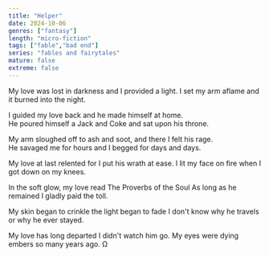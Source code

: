 ```yaml
---
title: "Helper"
date: 2024-10-06
genres: ["fantasy"]
length: "micro-fiction"
tags: ["fable","bad end"]
series: "fables and fairytales"
mature: false
extreme: false
---
```

My love was lost in darkness
and I provided a light. 
I set my arm aflame
and it burned into the night.

I guided my love back
and he made himself at home.  
He poured himself a Jack and Coke
and sat upon his throne.

My arm sloughed off
to ash and soot,
and there I felt his rage.  
He savaged me for hours
and I begged for days and days.

My love at last relented
for I put his wrath at ease. 
I lit my face on fire
when I got down on my knees.

In the soft glow, my love read
The Proverbs of the Soul 
As long as he remained
I gladly paid the toll.

My skin began to crinkle
the light began to fade 
I don't know why he travels
or why he ever stayed.

My love has long departed
I didn't watch him go. 
My eyes were dying embers
so many years ago. Ω